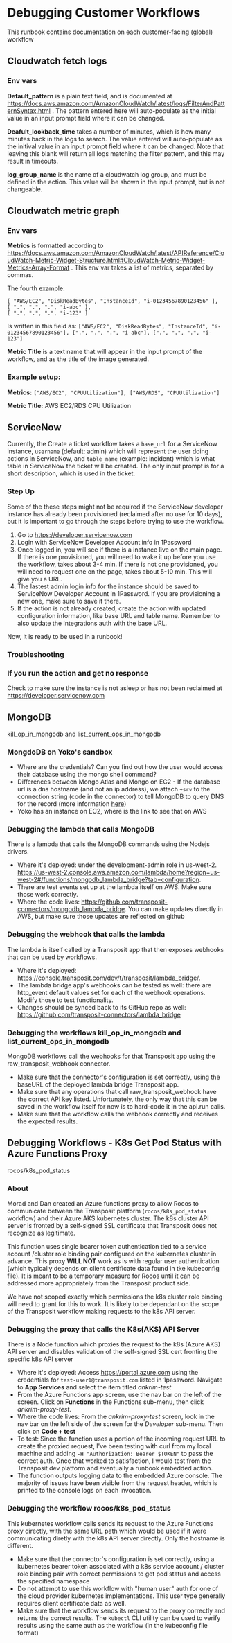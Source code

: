 # Debugging Customer Workflows

This runbook contains documentation on each customer-facing (global) workflow

## Cloudwatch fetch logs

### Env vars

**Default_pattern** is a plain text field, and is documented at https://docs.aws.amazon.com/AmazonCloudWatch/latest/logs/FilterAndPatternSyntax.html . The pattern entered here will auto-populate as the initial value in an input prompt field where it can be changed.

**Deafult_lookback_time** takes a number of minutes, which is how many minutes back in the logs to search.  The value entered will auto-populate as the initival value in an input prompt field where it can be changed. Note that leaving this blank will return all logs matching the filter pattern, and this may result in timeouts.

**log_group_name** is the name of a cloudwatch log group, and must be defined in the action. This value will be shown in the input prompt, but is not changeable.

## Cloudwatch metric graph

### Env vars

**Metrics** is formatted according to https://docs.aws.amazon.com/AmazonCloudWatch/latest/APIReference/CloudWatch-Metric-Widget-Structure.html#CloudWatch-Metric-Widget-Metrics-Array-Format . This env var takes a list of metrics, separated by commas. 

The fourth example:
	
	[ "AWS/EC2", "DiskReadBytes", "InstanceId", "i-01234567890123456" ],
    [ ".", ".", ".", "i-abc" ],
    [ ".", ".", ".", "i-123" ]

Is written in this field as: `["AWS/EC2", "DiskReadBytes", "InstanceId", "i-01234567890123456"], [".", ".", ".", "i-abc"], [".", ".", ".", "i-123"]`

**Metric Title** is a text name that will appear in the input prompt of the workflow, and as the title of the image generated.

### Example setup:

**Metrics:** `["AWS/EC2", "CPUUtilization"], ["AWS/RDS", "CPUUtilization"]`

**Metric Title:** AWS EC2/RDS CPU Utilization

## ServiceNow

Currently, the Create a ticket workflow takes a `base_url` for a ServiceNow instance, `username` (default: admin) which will represent the user doing actions in ServiceNow, and `table_name` (example: incident) which is what table in ServiceNow the ticket will be created. The only input prompt is for a short description, which is used in the ticket. 

### Step Up
Some of the these steps might not be required if the ServiceNow developer instance has already been provisioned (reclaimed after no use for 10 days), but it is important to go through the steps before trying to use the workflow. 

1. Go to https://developer.servicenow.com
2. Login with ServiceNow Developer Account info in 1Password
2. Once logged in, you will see if there is a instance live on the main page. If there is one provisioned, you will need to wake it up before you use the workflow, takes about 3-4 min. If there is not one provisioned, you will need to request one on the page, takes about 5-10 min. This will give you a URL. 
3. The lastest admin login info for the instance should be saved to ServiceNow Developer Account in 1Password. If you are provisioning a new one, make sure to save it there. 
4. If the action is not already created, create the action with updated configuration information, like base URL and table name. Remember to also update the Integrations auth with the base URL. 

Now, it is ready to be used in a runbook! 

### Troubleshooting

### If you run the action and get no response
Check to make sure the instance is not asleep or has not been reclaimed at https://developer.servicenow.com

## MongoDB

kill_op_in_mongodb and list_current_ops_in_mongodb

### MongdoDB on Yoko's sandbox
* Where are the credentials? Can you find out how the user would access their database using the mongo shell command?
* Differences between Mongo Atlas and Mongo on EC2 - If the database url is a dns hostname (and not an ip address), we attach `+srv` to the connection string (code in the connector) to tell MongoDB to query DNS for the record (more information [here](https://docs.mongodb.com/manual/reference/connection-string/))
* Yoko has an instance on EC2, where is the link to see that on AWS

### Debugging the lambda that calls MongoDB
There is a lambda that calls the MongoDB commands using the Nodejs drivers. 
    
* Where it's deployed: under the development-admin role in us-west-2. https://us-west-2.console.aws.amazon.com/lambda/home?region=us-west-2#/functions/mongodb_lambda_bridge?tab=configuration. 
* There are test events set up at the lambda itself on AWS. Make sure those work correctly.
* Where the code lives: https://github.com/transposit-connectors/mongodb_lambda_bridge. You can make updates directly in AWS, but make sure those updates are reflected on github

### Debugging the webhook that calls the lambda
The lambda is itself called by a Transposit app that then exposes webhooks that can be used by workflows. 

* Where it's deployed: https://console.transposit.com/dev/t/transposit/lambda_bridge/. 
* The lambda bridge app's webhooks can be tested as well: there are http_event default values set for each of the webhook operations. Modify those to test functionality. 
* Changes should be synced back to its GitHub repo as well: https://github.com/transposit-connectors/lambda_bridge

### Debugging the workflows kill_op_in_mongodb and list_current_ops_in_mongodb
MongoDB workflows call the webhooks for that Transposit app using the raw_transposit_webhook connector.

* Make sure that the connector's configuration is set correctly, using the baseURL of the deployed lambda bridge Transposit app.
* Make sure that any operations that call raw_transposit_webhook have the correct API key listed. Unfortunately, the only way that this can be saved in the workflow itself for now is to hard-code it in the api.run calls.
* Make sure that the workflow calls the webhook correctly and receives the expected results.

## Debugging Workflows - K8s Get Pod Status with Azure Functions Proxy

rocos/k8s_pod_status

### About
Morad and Dan created an Azure functions proxy to allow Rocos to communicate between the Transposit platform (`rocos/k8s_pod_status` workflow) and their Azure AKS kubernetes cluster. The k8s cluster API server is fronted by a self-signed SSL certificate that Transposit does not recognize as legitimate.

This function uses single bearer token authentication tied to a service account /cluster role binding pair configured on the kubernetes cluster in advance. This proxy **WILL NOT** work as is with regular user authentication (which typically depends on client certificate data found in tke kubeconfig file). It is meant to be a temporary measure for Rocos until it can be addressed more appropriately from the Transposit product side.

We have not scoped exactly which permissions the k8s cluster role binding will need to grant for this to work. It is likely to be dependant on the scope of the Transposit workflow making requests to the k8s API server.

### Debugging the proxy that calls the K8s(AKS) API Server
There is a Node function which proxies the request to the k8s (Azure AKS) API server and disables validation of the self-signed SSL cert fronting the specific k8s API server 
    
* Where it's deployed: Access https://portal.azure.com using the credentials for `test-user1@transposit.com` listed in 1password. Navigate to **App Services** and select the item titled *ankrim-test*
* From the Azure Functions app screen, use the nav bar on the left of the screen. Click on **Functions** in the Functions sub-menu, then click *ankrim-proxy-test*.
* Where the code lives: From the *ankrim-proxy-test* screen, look in the nav bar on the left side of the screen for the *Developer* sub-menu. Then click on **Code + test**
* To test: Since the function uses a portion of the incoming request URL to create the proxied request, I've been testing with curl from my local machine and adding `-H "Authorization: Bearer $TOKEN"` to pass the correct auth. Once that worked to satisfaction, I would test from the Transposit dev platform and eventually a runbook embedded action.
* The function outputs logging data to the embedded Azure console. The majority of issues have been visible from the request header, which is printed to the console logs on each invocation.

### Debugging the workflow rocos/k8s_pod_status
This kubernetes workflow calls sends its request to the Azure Functions proxy directly, with the same URL path which would be used if it were communicating diretly with the k8s API server directly. Only the hostname is different.

* Make sure that the connector's configuration is set correctly, using a kubernetes bearer token associated with a k8s service account / cluster role binding pair with correct permissions to get pod status and access the specified namespace
* Do not attempt to use this workflow with "human user" auth for one of the cloud provider kubernetes implementations. This user type generally requires client certificate data as well.
* Make sure that the workflow sends its request to the proxy correctly and returns the correct results. The `kubectl` CLI utility can be used to verify results using the same auth as the workflow (in the kubeconfig file format)


